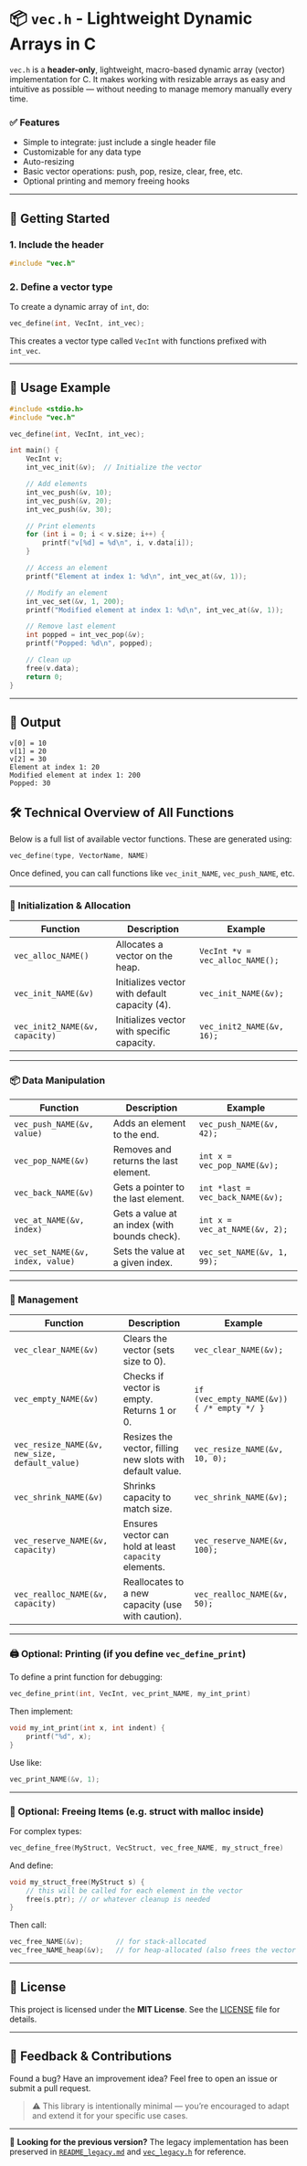# 📦 `vec.h` - Lightweight Dynamic Arrays in C

`vec.h` is a **header-only**, lightweight, macro-based dynamic array (vector) implementation for C. It makes working
with resizable arrays as easy and intuitive as possible — without needing to manage memory manually every time.

### ✅ Features

* Simple to integrate: just include a single header file
* Customizable for any data type
* Auto-resizing
* Basic vector operations: push, pop, resize, clear, free, etc.
* Optional printing and memory freeing hooks

---

## 🔧 Getting Started

### 1. **Include the header**

```c
#include "vec.h"
```

### 2. **Define a vector type**

To create a dynamic array of `int`, do:

```c
vec_define(int, VecInt, int_vec);
```

This creates a vector type called `VecInt` with functions prefixed with `int_vec`.

---

## 🚀 Usage Example

```c
#include <stdio.h>
#include "vec.h"

vec_define(int, VecInt, int_vec);

int main() {
    VecInt v;
    int_vec_init(&v);  // Initialize the vector

    // Add elements
    int_vec_push(&v, 10);
    int_vec_push(&v, 20);
    int_vec_push(&v, 30);

    // Print elements
    for (int i = 0; i < v.size; i++) {
        printf("v[%d] = %d\n", i, v.data[i]);
    }

    // Access an element
    printf("Element at index 1: %d\n", int_vec_at(&v, 1));

    // Modify an element
    int_vec_set(&v, 1, 200);
    printf("Modified element at index 1: %d\n", int_vec_at(&v, 1));

    // Remove last element
    int popped = int_vec_pop(&v);
    printf("Popped: %d\n", popped);

    // Clean up
    free(v.data);
    return 0;
}
```

---

## 🧪 Output

```
v[0] = 10
v[1] = 20
v[2] = 30
Element at index 1: 20
Modified element at index 1: 200
Popped: 30
```

## 🛠️ Technical Overview of All Functions

Below is a full list of available vector functions. These are generated using:

```c
vec_define(type, VectorName, NAME)
```

Once defined, you can call functions like `vec_init_NAME`, `vec_push_NAME`, etc.

---

### 🔧 Initialization & Allocation

| Function                       | Description                                   | Example                         |
|--------------------------------|-----------------------------------------------|---------------------------------|
| `vec_alloc_NAME()`             | Allocates a vector on the heap.               | `VecInt *v = vec_alloc_NAME();` |
| `vec_init_NAME(&v)`            | Initializes vector with default capacity (4). | `vec_init_NAME(&v);`            |
| `vec_init2_NAME(&v, capacity)` | Initializes vector with specific capacity.    | `vec_init2_NAME(&v, 16);`       |

---

### 📦 Data Manipulation

| Function                         | Description                                   | Example                          |
|----------------------------------|-----------------------------------------------|----------------------------------|
| `vec_push_NAME(&v, value)`       | Adds an element to the end.                   | `vec_push_NAME(&v, 42);`         |
| `vec_pop_NAME(&v)`               | Removes and returns the last element.         | `int x = vec_pop_NAME(&v);`      |
| `vec_back_NAME(&v)`              | Gets a pointer to the last element.           | `int *last = vec_back_NAME(&v);` |
| `vec_at_NAME(&v, index)`         | Gets a value at an index (with bounds check). | `int x = vec_at_NAME(&v, 2);`    |
| `vec_set_NAME(&v, index, value)` | Sets the value at a given index.              | `vec_set_NAME(&v, 1, 99);`       |

---

### 🧹 Management

| Function                                       | Description                                               | Example                                   |
|------------------------------------------------|-----------------------------------------------------------|-------------------------------------------|
| `vec_clear_NAME(&v)`                           | Clears the vector (sets size to 0).                       | `vec_clear_NAME(&v);`                     |
| `vec_empty_NAME(&v)`                           | Checks if vector is empty. Returns 1 or 0.                | `if (vec_empty_NAME(&v)) { /* empty */ }` |
| `vec_resize_NAME(&v, new_size, default_value)` | Resizes the vector, filling new slots with default value. | `vec_resize_NAME(&v, 10, 0);`             |
| `vec_shrink_NAME(&v)`                          | Shrinks capacity to match size.                           | `vec_shrink_NAME(&v);`                    |
| `vec_reserve_NAME(&v, capacity)`               | Ensures vector can hold at least `capacity` elements.     | `vec_reserve_NAME(&v, 100);`              |
| `vec_realloc_NAME(&v, capacity)`               | Reallocates to a new capacity (use with caution).         | `vec_realloc_NAME(&v, 50);`               |

---

### 🖨️ Optional: Printing (if you define `vec_define_print`)

To define a print function for debugging:

```c
vec_define_print(int, VecInt, vec_print_NAME, my_int_print)
```

Then implement:

```c
void my_int_print(int x, int indent) {
    printf("%d", x);
}
```

Use like:

```c
vec_print_NAME(&v, 1);
```

---

### 🧼 Optional: Freeing Items (e.g. struct with malloc inside)

For complex types:

```c
vec_define_free(MyStruct, VecStruct, vec_free_NAME, my_struct_free)
```

And define:

```c
void my_struct_free(MyStruct s) {
    // this will be called for each element in the vector
    free(s.ptr); // or whatever cleanup is needed
}
```

Then call:

```c
vec_free_NAME(&v);        // for stack-allocated
vec_free_NAME_heap(&v);   // for heap-allocated (also frees the vector itself)
```

---

## 📜 License

This project is licensed under the **MIT License**. See the [LICENSE](./LICENSE) file for details.

---

## 💬 Feedback & Contributions

Found a bug? Have an improvement idea? Feel free to open an issue or submit a pull request.

> ⚠️ This library is intentionally minimal — you’re encouraged to adapt and extend it for your specific use cases.

---

📁 **Looking for the previous version?**
The legacy implementation has been preserved in [`README_legacy.md`](./README_legacy.md) and [`vec_legacy.h`](./vec_legacy.h) for reference.
